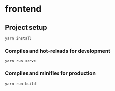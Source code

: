 # frontend

## Project setup

```
yarn install
```

### Compiles and hot-reloads for development

```
yarn run serve
```

### Compiles and minifies for production

```
yarn run build
```
